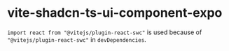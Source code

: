 # vite-shadcn-ts-ui-component-expo

`import react from "@vitejs/plugin-react-swc"` is used because of `"@vitejs/plugin-react-swc"` in `devDependencies`.
